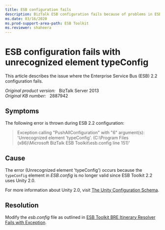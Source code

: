 ```yaml
---
title: ESB configuration fails
description: BizTalk ESB configuration fails because of problems in ESB.config.
ms.date: 03/16/2020
ms.prod-support-area-path: ESB Toolkit
ms.reviewer: shaheera
---
```

# ESB configuration fails with unrecognized element typeConfig

This article describes the issue where the Enterprise Service Bus (ESB) 2.2 configuration fails.

_Original product version:_ &nbsp; BizTalk Server 2013  
_Original KB number:_ &nbsp; 2887942

## Symptoms

The following error is thrown during ESB 2.2 configuration:

> Exception calling "PushAllConfiguration" with "6" argument(s): 'Unrecognized element 'typeConfig'. (C:\Program Files (x86)\Microsoft BizTalk ESB Toolkit\esb.config line 151)'

## Cause

The error (Unrecognized element 'typeConfig') occurs because the `typeConfig` element in *ESB.config* is no longer valid since ESB Toolkit 2.2 uses Unity 2.0.

For more information about Unity 2.0, visit [The Unity Configuration Schema](/previous-versions/msp-n-p/ff660914(v=pandp.20)).

## Resolution

Modify the *esb.config* file as outlined in [ESB Toolkit BRE Itinerary Resolver Fails with Exception](https://support.microsoft.com/help/2887594).

